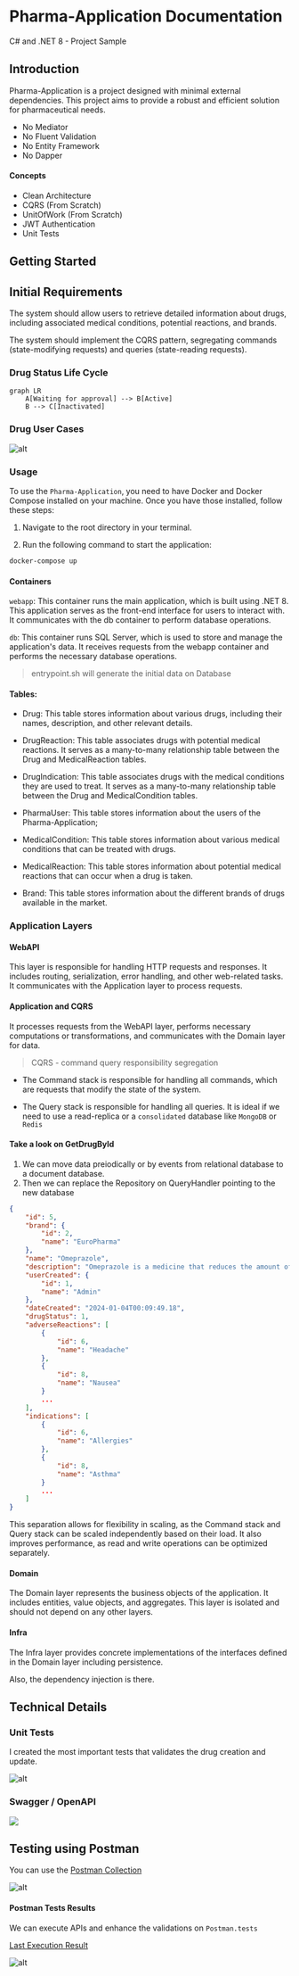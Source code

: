 # Pharma-Application Documentation
C# and .NET 8 - Project Sample

## Introduction

Pharma-Application is a project designed with minimal external dependencies. This project aims to provide a robust and efficient solution for pharmaceutical needs.

- No Mediator
- No Fluent Validation
- No Entity Framework
- No Dapper

#### Concepts
- Clean Architecture
- CQRS (From Scratch) 
- UnitOfWork (From Scratch) 
- JWT Authentication
- Unit Tests
    
## Getting Started

## Initial Requirements
The system should allow users to retrieve detailed information about drugs, including associated medical conditions, potential reactions, and brands.

The system should implement the CQRS pattern, segregating commands (state-modifying requests) and queries (state-reading requests).


### Drug Status Life Cycle
```mermaid
graph LR
    A[Waiting for approval] --> B[Active]
    B --> C[Inactivated]
```
### Drug User Cases
![alt](docs/img/user-cases.png)

### Usage
To use the `Pharma-Application`, you need to have Docker and Docker Compose installed on your machine. 
Once you have those installed, follow these steps:

1. Navigate to the root directory in your terminal.

2. Run the following command to start the application:

```bash
docker-compose up
```


#### Containers
`webapp`: This container runs the main application, which is built using .NET 8. This application serves as the front-end interface for users to interact with. It communicates with the db container to perform database operations.

`db`: This container runs SQL Server, which is used to store and manage the application's data. It receives requests from the webapp container and performs the necessary database operations.
>entrypoint.sh will generate the initial data on Database

#### Tables:
- Drug: This table stores information about various drugs, including their names, description, and other relevant details.

- DrugReaction: This table associates drugs with potential medical reactions. It serves as a many-to-many relationship table between the Drug and MedicalReaction tables.

- DrugIndication: This table associates drugs with the medical conditions they are used to treat. It serves as a many-to-many relationship table between the Drug and MedicalCondition tables.

- PharmaUser: This table stores information about the users of the Pharma-Application;

- MedicalCondition: This table stores information about various medical conditions that can be treated with drugs.

- MedicalReaction: This table stores information about potential medical reactions that can occur when a drug is taken.

- Brand: This table stores information about the different brands of drugs available in the market.

### Application Layers
#### WebAPI
This layer is responsible for handling HTTP requests and responses. It includes routing, serialization, error handling, and other web-related tasks. It communicates with the Application layer to process requests.
#### Application and CQRS
 It processes requests from the WebAPI layer, performs necessary computations or transformations, and communicates with the Domain layer for data.

> CQRS - command query responsibility segregation

- The Command stack is responsible for handling all commands, which are requests that modify the state of the system. 

- The Query stack is responsible for handling all queries. It is ideal if we need to use a read-replica or a `consolidated` database like `MongoDB` or `Redis`

#### Take a look on GetDrugById
1. We can move data preiodically or by events from relational database to a document database.  
2. Then we can replace the Repository on QueryHandler pointing to the new database

```json
{
    "id": 5,
    "brand": {
        "id": 2,
        "name": "EuroPharma"
    },
    "name": "Omeprazole",
    "description": "Omeprazole is a medicine that reduces the amount of acid produced in your stomach",
    "userCreated": {
        "id": 1,
        "name": "Admin"
    },
    "dateCreated": "2024-01-04T00:09:49.18",
    "drugStatus": 1,
    "adverseReactions": [
        {
            "id": 6,
            "name": "Headache"
        },
        {
            "id": 8,
            "name": "Nausea"
        }
        ...
    ],
    "indications": [
        {
            "id": 6,
            "name": "Allergies"
        },
        {
            "id": 8,
            "name": "Asthma"
        }
        ...
    ]
}
```


 
This separation allows for flexibility in scaling, as the Command stack and Query stack can be scaled independently based on their load. It also improves performance, as read and write operations can be optimized separately.


#### Domain
The Domain layer represents the business objects of the application. It includes entities, value objects, and aggregates. This layer is isolated and should not depend on any other layers.

#### Infra
The Infra layer provides concrete implementations of the interfaces defined in the Domain layer including persistence. 

Also, the dependency injection is there.

## Technical Details

### Unit Tests
I created the most important tests that validates the drug creation and update.

![alt](docs/img/tests.png)

### Swagger / OpenAPI
![](docs/img/swagger.png)

## Testing using Postman
You can use the [Postman Collection](src/postman-collection/PharmaRep.postman_collection.json)

![alt](docs/img/postman.png)

#### Postman Tests Results
We can execute APIs and enhance the validations on `Postman.tests`

[Last Execution Result](src/postman-collection/PharmaRep.postman_test_run.json)

![alt](docs/img/postman-run-collection.png)
